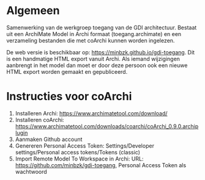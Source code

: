 # Algemeen
Samenwerking van de werkgroep toegang van de GDI architectuur. Bestaat uit een ArchiMate Model in Archi formaat (toegang.archimate) en een verzameling bestanden die met coArchi kunnen worden ingelezen. 

De web versie is beschikbaar op: https://minbzk.github.io/gdi-toegang. Dit is een handmatige HTML export vanuit Archi. Als iemand wijzigingen aanbrengt in het model dan moet er door deze persoon ook een nieuwe HTML export worden gemaakt en gepubliceerd.

# Instructies voor coArchi
1. Installeren Archi: https://www.archimatetool.com/download/
2. Installeren coArchi: https://www.archimatetool.com/downloads/coarchi/coArchi_0.9.0.archiplugin
3. Aanmaken Github account
4. Genereren Personal Access Token: Settings/Developer settings/Personal access tokens/Tokens (classic)
5. Import Remote Model To Workspace in Archi: URL: https://github.com/minbzk/gdi-toegang, Personal Access Token als wachtwoord

